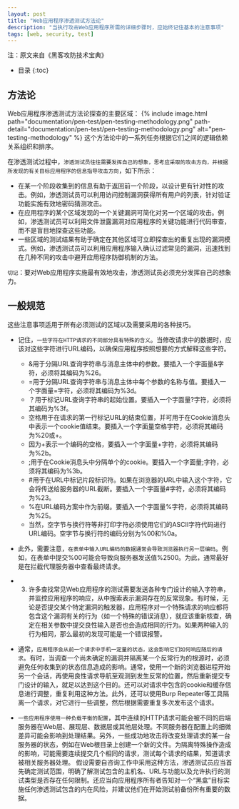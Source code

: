 ```yaml
---
layout: post
title: "Web应用程序渗透测试方法论"
description: "当执行攻击Web应用程序所需的详细步骤时，应始终记住基本的注意事项"
tags: [web, security, test]
---
```

注：原文来自《黑客攻防技术宝典》

* 目录
{:toc}

## 方法论
Web应用程序渗透测试方法论探查的主要区域：
{% include image.html path="documentation/pen-test/pen-testing-methodology.png" path-detail="documentation/pen-test/pen-testing-methodology.png" alt="pen-testing-methodology" %}
这个方法论中的一系列任务根据它们之间的逻辑依赖关系组织和排序。

在渗透测试过程中，`渗透测试员往往需要发挥自己的想象，思考应采取的攻击方向，并根据所发现的有关目标应用程序的信息指导攻击方向`，如下所示：
* 在某一个阶段收集到的信息有助于返回前一个阶段，以设计更有针对性的攻击。例如，渗透测试员可以利用访问控制漏洞获得所有用户的列表，针对验证功能实施有效地密码猜测攻击。
* 在应用程序的某个区域发现的一个关键漏洞可简化对另一个区域的攻击。例如，渗透测试员可以利用文件泄露漏洞对应用程序的关键功能进行代码审查，而不是盲目地探查这些功能。
* 一些区域的测试结果有助于确定在其他区域可立即探查出的重复出现的漏洞模式。例如，渗透测试员可以利用应用程序输入确认过滤常见的漏洞，迅速找到在几种不同的攻击中避开应用程序防御机制的方法。

`切记`：要对Web应用程序实施最有效地攻击，渗透测试员必须充分发挥自己的想象力。

## 一般规范
这些注意事项适用于所有必须测试的区域以及需要采用的各种技巧。
* 记住，`一些字符在HTTP请求的不同部分具有特殊的含义`。当修改请求中的数据时，应该对这些字符进行URL编码，以确保应用程序按照想要的方式解释这些字符。
    - &用于分隔URL查询字符串与消息主体中的参数。要插入一个字面量&字符，必须将其编码为%26。
    - =用于分隔URL查询字符串与消息主体中每个参数的名称与值。要插入一个字面量=字符，必须将其编码为%3d。
    - ？用于标记URL查询字符串的起始位置。要插入一个字面量?字符，必须将其编码为%3f。
    - 空格用于在请求的第一行标记URL的结束位置，并可用于在Cookie消息头中表示一个cookie值结束。要插入一个字面量空格字符，必须将其编码为%20或+。
    - 因为+表示一个编码的空格，要插入一个字面量+字符，必须将其编码为%2b。
    - ;用于在Cookie消息头中分隔单个的cookie。要插入一个字面量;字符，必须将其编码为%3b。
    - #用于在URL中标记片段标识符。如果在浏览器的URL中输入这个字符，它会将传送给服务器的URL截断。要插入一个字面量#字符，必须将其编码为%23。
    - %在URL编码方案中作为前缀。要插入一个字面量%字符，必须将其编码为%25。
    - 当然，空字节与换行符等非打印字符必须使用它们的ASCII字符代码进行URL编码。空字节与换行符的编码分别为%00和%0a。

* 此外，需要注意，`在表单中输入URL编码的数据通常会导致浏览器执行另一层编码`。例如，在表单中提交%00可能会导致向服务器发送值%2500。为此，通常最好是在拦截代理服务器中查看最终请求。
* 3. 许多查找常见Web应用程序的测试需要发送各种专门设计的输入字符串，并监控应用程序的响应，从中搜索表示漏洞存在的反常现象。有时候，无论是否提交某个特定漏洞的触发器，应用程序对一个特殊请求的响应都将包含这个漏洞有关的行为（如一个特殊的错误消息），就应该重新核查，确定在相关参数中提交良性输入是否也会造成相同的行为。如果两种输入的行为相同，那么最初的发现可能是一个错误报警。
* 通常，`应用程序会从前一个请求中手机一定量的状态，这会影响它们如何响应随后的请求`。有时，当调查一个尚未确定的漏洞并隔离某一个反常行为的根源时，必须避免任何收集到的状态信息造成的影响。通常，使用一个新的浏览器进程开始另一个会话，再使用良性请求导航至观测到发生反常的位置，然后重新提交专门设计的输入，就足以达到这个目的。还可以对请求中包含的cookie和缓存信息进行调整，重复利用这种方法。此外，还可以使用Burp Repeater等工具隔离一个请求，对它进行一些调整，然后根据需要重复多次发布这个请求。
* `一些应用程序使用一种负载平衡的配置`，其中连续的HTTP请求可能会被不同的后端服务器在Web层、展现层、数据层或其他层处理。不同服务器在配置上的细微差异可能会影响到处理结果。另外，一些成功地攻击将改变处理请求的某一台服务器的状态，例如在Web根目录上创建一个新的文件。为隔离特殊操作造成的影响，可能需要连续提交几个相同的请求，测试每个请求的结果，知道请求被相关服务器处理。
假设需要自咨询工作中采用这种方法，渗透测试员应当首先确定测试范围，明确了解测试包含的主机名、URL与功能以及允许执行的测试类型是否存在任何限制。还应当向应用程序所有者告知对一个“黑盒”目标实施任何渗透测试包含的内在风险，并建议他们在开始测试前备份所有重要的数据。